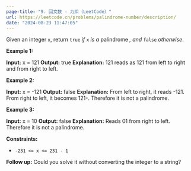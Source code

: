 ```yaml
---
page-title: "9. 回文数 - 力扣（LeetCode）"
url: https://leetcode.cn/problems/palindrome-number/description/
date: "2024-08-23 11:47:05"
---
```

Given an integer `x`, return `true` *if* `x` *is a* palindrome 
*, and* `false` *otherwise*.

**Example 1:**

**Input:** x = 121
**Output:** true
**Explanation:** 121 reads as 121 from left to right and from right to left.

**Example 2:**

**Input:** x = -121
**Output:** false
**Explanation:** From left to right, it reads -121. From right to left, it becomes 121-. Therefore it is not a palindrome.

**Example 3:**

**Input:** x = 10
**Output:** false
**Explanation:** Reads 01 from right to left. Therefore it is not a palindrome.

**Constraints:**

-   `-231 <= x <= 231 - 1`

**Follow up:** Could you solve it without converting the integer to a string?